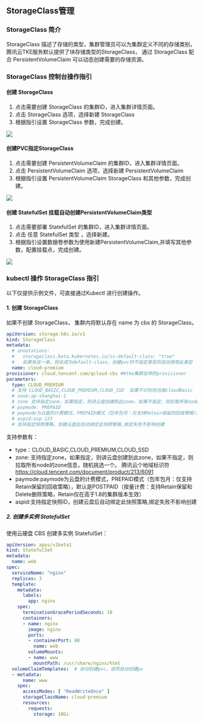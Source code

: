 ## StorageClass管理
### StorageClass 简介
StorageClass 描述了存储的类型，集群管理员可以为集群定义不同的存储类别，腾讯云TKE服务默认提供了块存储类型的StorageClass， 通过 StorageClass 配合 PersistentVolumeClaim 可以动态创建需要的存储资源。

### StorageClass 控制台操作指引
#### 创建 StorageClass
1. 点击需要创建 StorageClass 的集群ID，进入集群详情页面。
2. 点击 StorageClass 选项，选择新建 StorageClass
3. 根据指引设置 StorageClass 参数，完成创建。

![][createStorageClasse]

#### 创建PVC指定StorageClass
1. 点击需要创建 PersistentVolumeClaim 的集群ID，进入集群详情页面。
2. 点击 PersistentVolumeClaim 选项，选择新建 PersistentVolumeClaim
3. 根据指引设置 PersistentVolumeClaim StorageClass 和其他参数，完成创建。

![][createPersistentVolumeClaim]
#### 创建 StatefulSet 挂载自动创建PersistentVolumeClaim类型
1. 点击需要部署 StatefulSet 的集群ID，进入集群详情页面。
2. 点击 任意 StatefulSet 类型 ，选择新建。
3. 根据指引设置数据卷参数为使用新建PersistentVolumeClaim,并填写其他参数，配置挂载点，完成创建。

![][MountVolume]


### kubectl 操作 StorageClass 指引
以下仅提供示例文件，可直接通过Kubectl 进行创建操作。
#### 1. 创建 StorageClass

如果不创建 StorageClass， 集群内将默认存在 name 为 cbs 的 StorageClass。
```yaml
apiVersion: storage.k8s.io/v1
kind: StorageClass
metadata:
  # annotations:
  #   storageclass.beta.kubernetes.io/is-default-class: "true"
  #   如果有这一条，则会成为default-class，创建pvc时不指定类型则自动使用此类型
  name: cloud-premium
provisioner: cloud.tencent.com/qcloud-cbs ##tke集群自带的provisioner
parameters:
  type: CLOUD_PREMIUM
  # 支持 CLOUD_BASIC,CLOUD_PREMIUM,CLOUD_SSD  如果不识别则当做cloudBasic
  # zone:ap-shanghai-1
  # zone 支持指定zone，如果指定，则讲云盘创建到此zone，如果不指定，则拉取所有node的zone信息，随机挑选一个
  # paymode: PREPAID
  # paymode为云盘的计费模式，PREPAID模式（包年包月：仅支持Retain保留的回收策略），默认是POSTPAID（按量计费：支持Retain保留和Delete删除策略，Retain仅在高于1.8的集群版本生效）
  # aspid:asp-123
  # 支持指定快照策略，创建云盘后自动绑定此快照策略,绑定失败不影响创建

```
支持参数有：
- type：CLOUD_BASIC,CLOUD_PREMIUM,CLOUD_SSD
- zone: 支持指定zone，如果指定，则讲云盘创建到此zone，如果不指定，则拉取所有node的zone信息，随机挑选一个。 腾讯云个地域标识符  https://cloud.tencent.com/document/product/213/6091
- paymode:paymode为云盘的计费模式，PREPAID模式（包年包月：仅支持Retain保留的回收策略），默认是POSTPAID（按量计费：支持Retain保留和Delete删除策略，Retain仅在高于1.8的集群版本生效）
- aspid:支持指定快照ID，创建云盘后自动绑定此快照策略,绑定失败不影响创建

##### 2. 创建多实例 StatefulSet
使用云硬盘 CBS 创建多实例 StatefulSet：
``` yaml
apiVersion: apps/v1beta1
kind: StatefulSet
metadata:
  name: web
spec:
  serviceName: "nginx"
  replicas: 3
  template:
    metadata:
      labels:
        app: nginx
    spec:
      terminationGracePeriodSeconds: 10
      containers:
      - name: nginx
        image: nginx
        ports:
        - containerPort: 80
          name: web
        volumeMounts:
        - name: www
          mountPath: /usr/share/nginx/html
  volumeClaimTemplates:  # 自动创建pvc，进而自动创建pv
  - metadata:
      name: www
    spec:
      accessModes: [ "ReadWriteOnce" ]
      storageClassName: cloud-premium
      resources:
        requests:
          storage: 10Gi
```
[createStorageClasse]:https://main.qcloudimg.com/raw/f58ff199292aff6da3e95089271baa57.png
[createPersistentVolumeClaim]:https://main.qcloudimg.com/raw/3584c1853de78023225c208e7ba2a7dd.png
[MountVolume]:https://main.qcloudimg.com/raw/824f75660d02086f89e97d3a557d6248.png
